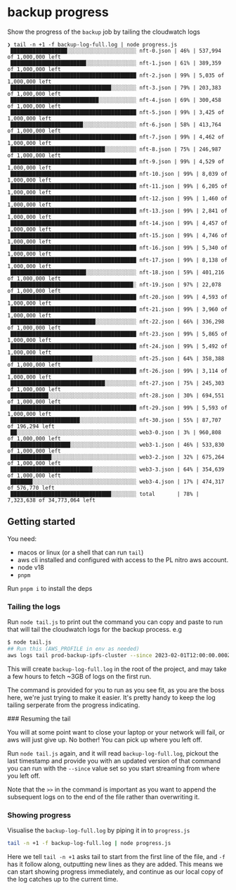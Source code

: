 # backup progress

Show the progress of the `backup` job by tailing the cloudwatch logs

```
❯ tail -n +1 -f backup-log-full.log | node progress.js
 ██████████████████░░░░░░░░░░░░░░░░░░░░░░ nft-0.json | 46% | 537,994 of 1,000,000 left
 ████████████████████████░░░░░░░░░░░░░░░░ nft-1.json | 61% | 389,359 of 1,000,000 left
 ████████████████████████████████████████ nft-2.json | 99% | 5,035 of 1,000,000 left
 ████████████████████████████████░░░░░░░░ nft-3.json | 79% | 203,383 of 1,000,000 left
 ████████████████████████████░░░░░░░░░░░░ nft-4.json | 69% | 300,458 of 1,000,000 left
 ████████████████████████████████████████ nft-5.json | 99% | 3,425 of 1,000,000 left
 ███████████████████████░░░░░░░░░░░░░░░░░ nft-6.json | 58% | 413,764 of 1,000,000 left
 ████████████████████████████████████████ nft-7.json | 99% | 4,462 of 1,000,000 left
 ██████████████████████████████░░░░░░░░░░ nft-8.json | 75% | 246,987 of 1,000,000 left
 ████████████████████████████████████████ nft-9.json | 99% | 4,529 of 1,000,000 left
 ████████████████████████████████████████ nft-10.json | 99% | 8,039 of 1,000,000 left
 ████████████████████████████████████████ nft-11.json | 99% | 6,205 of 1,000,000 left
 ████████████████████████████████████████ nft-12.json | 99% | 1,460 of 1,000,000 left
 ████████████████████████████████████████ nft-13.json | 99% | 2,841 of 1,000,000 left
 ████████████████████████████████████████ nft-14.json | 99% | 4,457 of 1,000,000 left
 ████████████████████████████████████████ nft-15.json | 99% | 4,746 of 1,000,000 left
 ████████████████████████████████████████ nft-16.json | 99% | 5,340 of 1,000,000 left
 ████████████████████████████████████████ nft-17.json | 99% | 8,138 of 1,000,000 left
 ████████████████████████░░░░░░░░░░░░░░░░ nft-18.json | 59% | 401,216 of 1,000,000 left
 ███████████████████████████████████████░ nft-19.json | 97% | 22,078 of 1,000,000 left
 ████████████████████████████████████████ nft-20.json | 99% | 4,593 of 1,000,000 left
 ████████████████████████████████████████ nft-21.json | 99% | 3,960 of 1,000,000 left
 ███████████████████████████░░░░░░░░░░░░░ nft-22.json | 66% | 336,298 of 1,000,000 left
 ████████████████████████████████████████ nft-23.json | 99% | 5,865 of 1,000,000 left
 ████████████████████████████████████████ nft-24.json | 99% | 5,492 of 1,000,000 left
 ██████████████████████████░░░░░░░░░░░░░░ nft-25.json | 64% | 358,388 of 1,000,000 left
 ████████████████████████████████████████ nft-26.json | 99% | 3,114 of 1,000,000 left
 ██████████████████████████████░░░░░░░░░░ nft-27.json | 75% | 245,303 of 1,000,000 left
 ████████████░░░░░░░░░░░░░░░░░░░░░░░░░░░░ nft-28.json | 30% | 694,551 of 1,000,000 left
 ████████████████████████████████████████ nft-29.json | 99% | 5,593 of 1,000,000 left
 ██████████████████████░░░░░░░░░░░░░░░░░░ nft-30.json | 55% | 87,707 of 196,294 left
 ██░░░░░░░░░░░░░░░░░░░░░░░░░░░░░░░░░░░░░░ web3-0.json | 3% | 960,808 of 1,000,000 left
 ███████████████████░░░░░░░░░░░░░░░░░░░░░ web3-1.json | 46% | 533,830 of 1,000,000 left
 █████████████░░░░░░░░░░░░░░░░░░░░░░░░░░░ web3-2.json | 32% | 675,264 of 1,000,000 left
 ██████████████████████████░░░░░░░░░░░░░░ web3-3.json | 64% | 354,639 of 1,000,000 left
 ███████░░░░░░░░░░░░░░░░░░░░░░░░░░░░░░░░░ web3-4.json | 17% | 474,317 of 576,770 left
 ████████████████████████████████░░░░░░░░ total       | 78% | 7,323,638 of 34,773,064 left
```

## Getting started

You need:

- macos or linux (or a shell that can run `tail`)
- aws cli installed and configured with access to the PL nitro aws account.
- node v18
- `pnpm`

Run `pnpm i` to install the deps

### Tailing the logs

Run `node tail.js` to print out the command you can copy and paste to run that will tail the cloudwatch logs for the backup process. e.g

```bash
$ node tail.js
## Run this (AWS_PROFILE in env as needed)
aws logs tail prod-backup-ipfs-cluster --since 2023-02-01T12:00:00.000Z --region us-west-2 --format short --filter-pattern '{ $.status = "ok" }' --follow >> backup-log-full.log
```

This will create `backup-log-full.log` in the root of the project, and may take a few hours to fetch ~3GB of logs on the first run.

The command is provided for you to run as you see fit, as you are the boss here, we're just trying to make it easier. It's pretty handy to keep the log tailing serperate from the progress indicating.

### Resuming the tail

You will at some point want to close your laptop or your network will fail, or aws will just give up. No bother! You can pick up where you left off.

Run `node tail.js` again, and it will read `backup-log-full.log`, pickout the last timestamp and provide you with an updated version of that command you can run with the `--since` value set so you start streaming from where you left off.

Note that the `>>` in the command is important as you want to append the subsequent logs on to the end of the file rather than overwriting it.

### Showing progress

Visualise the `backup-log-full.log` by piping it in to `progress.js`

```bash
tail -n +1 -f backup-log-full.log | node progress.js
```

Here we tell `tail -n +1` asks tail to start from the first line of the file, and `-f` has it follow along, outputting new lines as they are added. This means we can start showing progress immediately, and continue as our local copy of the log catches up to the current time.

